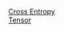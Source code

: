 [Cross Entropy](https://r23456999.medium.com/%E4%BD%95%E8%AC%82-cross-entropy-%E4%BA%A4%E5%8F%89%E7%86%B5-b6d4cef9189d)  
[Tensor](https://medium.com/hunter-cheng/%E6%A9%9F%E4%BD%95%E7%82%BA%E5%BC%B5%E9%87%8F-tensor-%E4%B8%89%E5%88%86%E9%90%98%E5%9C%96%E8%A7%A3%E9%A1%9E%E7%A5%9E%E7%B6%93%E7%B6%B2%E8%B7%AF%E5%9F%BA%E6%9C%AC%E8%B3%87%E6%96%99%E7%B5%90%E6%A7%8B-ab0ccd115aff)  
